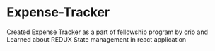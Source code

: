 # Expense-Tracker
Created Expense Tracker as a part of fellowship program by crio and Learned about REDUX State management in react application
